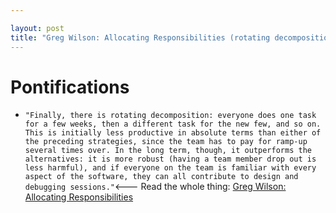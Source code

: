 ```yaml
---

layout: post
title: "Greg Wilson: Allocating Responsibilities (rotating decomposition is my favourite)"
---
```


# Pontifications

* `"Finally, there is rotating decomposition: everyone does one task for a few weeks, then a different task for the new few, and so on. This is initially less productive in absolute terms than either of the preceding strategies, since the team has to pay for ramp-up several times over. In the long term, though, it outperforms the alternatives: it is more robust (having a team member drop out is less harmful), and if everyone on the team is familiar with every aspect of the software, they can all contribute to design and debugging sessions."`<--- Read the whole thing: [Greg Wilson: Allocating Responsibilities](http://third-bit.com/2019/11/19/responsibilities.html)
